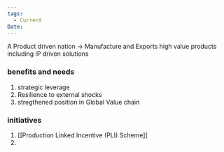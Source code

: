 ```yaml
---
tags:
  - Current
Date:
---
```

A Product driven nation -> Manufacture and Exports high value products including IP driven solutions
### benefits and needs
1. strategic leverage
2. Resilience to external shocks
3. stregthened position in Global Value chain
### initiatives
1. [[Production Linked Incentive (PLI) Scheme]]
2. 